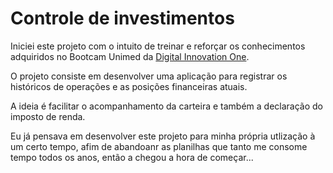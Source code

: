 # Controle de investimentos

Iniciei este projeto com o intuito de treinar e reforçar os conhecimentos adquiridos no Bootcam Unimed da [Digital Innovation One](https://dio.me/).

O projeto consiste em desenvolver uma aplicação para registrar os históricos de operações e as posições financeiras atuais.

A ideia é facilitar o acompanhamento da carteira e também a declaração do imposto de renda.

Eu já pensava em desenvolver este projeto para minha própria utlização à um certo tempo, afim de abandoanr as planilhas que tanto me consome tempo todos os anos, então a chegou a hora de começar...
